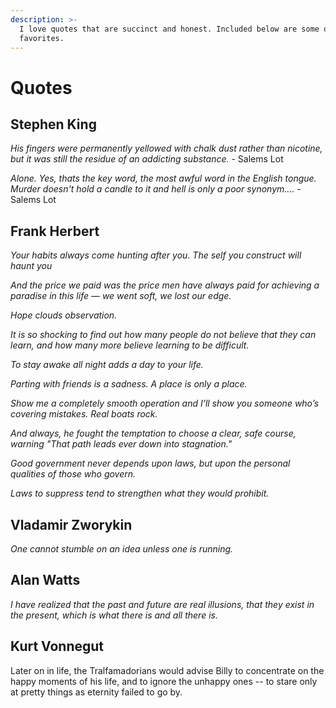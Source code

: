 ```yaml
---
description: >-
  I love quotes that are succinct and honest. Included below are some of my
  favorites.
---
```


# Quotes

## Stephen King

_His fingers were permanently yellowed with chalk dust rather than nicotine, but it was still the residue of an addicting substance._ - Salems Lot

_Alone. Yes, thats the key word, the most awful word in the English tongue. Murder doesn't hold a candle to it and hell is only a poor synonym...._ - Salems Lot

## Frank Herbert

_Your habits always come hunting after you. The self you construct will haunt you_

_And the price we paid was the price men have always paid for achieving a paradise in this life — we went soft, we lost our edge._

_Hope clouds observation._

_It is so shocking to find out how many people do not believe that they can learn, and how many more believe learning to be difficult._

_To stay awake all night adds a day to your life._

_Parting with friends is a sadness. A place is only a place._

_Show me a completely smooth operation and I’ll show you someone who’s covering mistakes. Real boats rock._

_And always, he fought the temptation to choose a clear, safe course, warning "That path leads ever down into stagnation."_

_Good government never depends upon laws, but upon the personal qualities of those who govern._

_Laws to suppress tend to strengthen what they would prohibit._

## Vladamir Zworykin

_One cannot stumble on an idea unless one is running._ 

## Alan Watts

_I have realized that the past and future are real illusions, that they exist in the present, which is what there is and all there is._

## Kurt Vonnegut

Later on in life, the Tralfamadorians would advise Billy to concentrate on the happy moments of his life, and to ignore the unhappy ones -- to stare only at pretty things as eternity failed to go by. 

